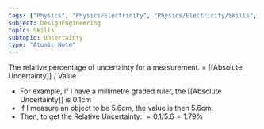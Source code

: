 ```yaml
---
tags: ["Physics", "Physics/Electricity", "Physics/Electricity/Skills", "Physics/Electricity/Skills/Uncertainty"]
subject: DesignEngineering
topic: Skills
subtopic: Uncertainty
type: "Atomic Note"
---
```


The relative percentage of uncertainty for a measurement.
= [[Absolute Uncertainty]] / Value
 - For example, if I have a millimetre graded ruler, the [[Absolute Uncertainty]] is 0.1cm
 - If I measure an object to be 5.6cm, the value is then 5.6cm.
 - Then, to get the Relative Uncertainty: $= 0.1 / 5.6 = 1.79\%$